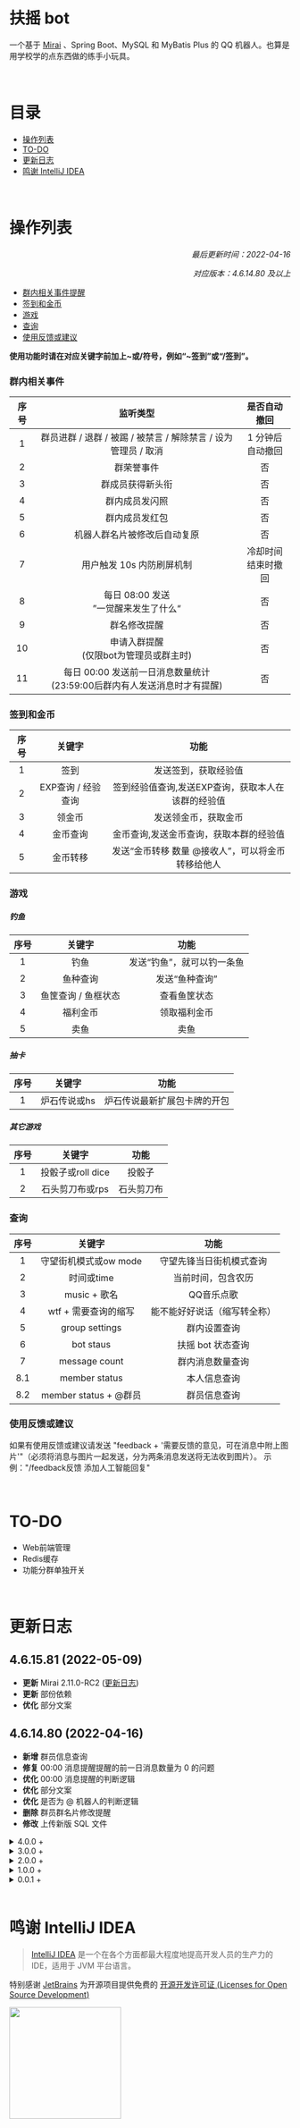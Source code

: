 # 扶摇 bot
一个基于 [Mirai](https://github.com/mamoe/mirai) 、Spring Boot、MySQL 和 MyBatis Plus 的 QQ 机器人。也算是用学校学的点东西做的练手小玩具。

</br>

# 目录

- [操作列表](#操作列表)
- [TO-DO](#TO-DO)
- [更新日志](#更新日志)
- [鸣谢 IntelliJ IDEA](#鸣谢-IntelliJ-IDEA)

</br>

# 操作列表

*<p align="right">最后更新时间：2022-04-16</p>*
*<p align="right">对应版本：4.6.14.80 及以上</p>*

- [群内相关事件提醒](#群内相关事件提醒)
- [签到和金币](#签到和金币)
- [游戏](#游戏)
- [查询](#查询)
- [使用反馈或建议](#使用反馈或建议)

**使用功能时请在对应关键字前加上~或/符号，例如“~签到”或“/签到”。**

### 群内相关事件

| 序号  |                                  监听类型                                   |      是否自动撤回      |
| :---: | :-------------------------------------------------------------------------: | :--------------------: |
|   1   |       群员进群 / 退群 / 被踢 / 被禁言 / 解除禁言 / 设为管理员 / 取消        |  1 分钟后<br>自动撤回  |
|   2   |                                 群荣誉事件                                  |           否           |
|   3   |                              群成员获得新头衔                               |           否           |
|   4   |                               群内成员发闪照                                |           否           |
|   5   |                               群内成员发红包                                |           否           |
|   6   |                        机器人群名片被修改后自动复原                         |           否           |
|   7   |                          用户触发 10s 内防刷屏机制                          | 冷却时间<br>结束时撤回 |
|   8   |                   每日 08:00 发送<br>”一觉醒来发生了什么“                   |           否           |
|   9   |                                群名修改提醒                                 |           否           |
|  10   |                  申请入群提醒<br>(仅限bot为管理员或群主时)                  |           否           |
|  11   | 每日 00:00 发送前一日消息数量统计<br>(23:59:00后群内有人发送消息时才有提醒) |           否           |

### 签到和金币

| 序号  |       关键字       |                        功能                        |
| :---: | :----------------: | :------------------------------------------------: |
|   1   |        签到        |                发送签到，获取经验值                |
|   2   | EXP查询 / 经验查询 | 签到经验值查询,发送EXP查询，获取本人在该群的经验值 |
|   3   |       领金币       |                发送领金币，获取金币                |
|   4   |      金币查询      |      金币查询,发送金币查询，获取本群的经验值       |
|   5   |      金币转移      | 发送“金币转移 数量 @接收人”，可以将金币转移给他人  |

### 游戏

##### 钓鱼

| 序号  |       关键字        |            功能            |
| :---: | :-----------------: | :------------------------: |
|   1   |        钓鱼         | 发送“钓鱼”，就可以钓一条鱼 |
|   2   |      鱼种查询       |       发送“鱼种查询”       |
|   3   | 鱼筐查询 / 鱼框状态 |        查看鱼筐状态        |
|   4   |      福利金币       |        领取福利金币        |
|   5   |        卖鱼         |            卖鱼            |

##### 抽卡

| 序号  |    关键字    |             功能             |
| :---: | :----------: | :--------------------------: |
|   1   | 炉石传说或hs | 炉石传说最新扩展包卡牌的开包 |

##### 其它游戏

| 序号  |      关键字       |    功能    |
| :---: | :---------------: | :--------: |
|   1   | 投骰子或roll dice |   投骰子   |
|   2   |  石头剪刀布或rps  | 石头剪刀布 |

### 查询
| 序号  |        关键字         |             功能             |
| :---: | :-------------------: | :--------------------------: |
|   1   | 守望街机模式或ow mode |   守望先锋当日街机模式查询   |
|   2   |      时间或time       |      当前时间，包含农历      |
|   3   |     music + 歌名      |          QQ音乐点歌          |
|   4   | wtf + 需要查询的缩写  | 能不能好好说话（缩写转全称） |
|   5   |    group settings     |         群内设置查询         |
|   6   |       bot staus       |      扶摇 bot 状态查询       |
|   7   |     message count     |       群内消息数量查询       |
|  8.1  |     member status     |         本人信息查询         |
|  8.2  | member status + @群员 |         群员信息查询         |

### 使用反馈或建议
如果有使用反馈或建议请发送 "feedback + '需要反馈的意见，可在消息中附上图片'"（必须将消息与图片一起发送，分为两条消息发送将无法收到图片）。
示例："/feedback反馈 添加人工智能回复"

</br>

# TO-DO
* Web前端管理
* Redis缓存
* 功能分群单独开关

</br>

# 更新日志
## 4.6.15.81 (2022-05-09)
* **更新** Mirai 2.11.0-RC2 ([更新日志](https://github.com/mamoe/mirai/releases/tag/v2.11.0-RC2))
* **更新** 部份依赖
* **优化** 部分文案

## 4.6.14.80 (2022-04-16)
* **新增** 群员信息查询
* **修复** 00:00 消息提醒提醒的前一日消息数量为 0 的问题
* **优化** 00:00 消息提醒的判断逻辑
* **优化** 部分文案
* **优化** 是否为 @ 机器人的判断逻辑
* **删除** 群员群名片修改提醒
* **修改** 上传新版 SQL 文件

<details>
<summary>4.0.0 +</summary>

## 4.6.13.79 (2022-04-15)
* **新增** 群内个人消息数量查询
* **优化** 部分文案
* **优化** 群消息计数器时间戳记录
* **优化** 文案中的时间起止判断
* **修复** 00:00 消息提醒
* **修改** 上传新版 SQL 文件

## 4.5.12.78 (2022-04-14)
* **新增** 炉石传说卡牌数据可通过指令直接更新
* **新增** 群内消息数量查询
* **新增** 00:00 消息数量提醒
* **新增** 申请入群提醒
* **优化** 启动时间判断
* **优化** 缓存文件路径
* **优化** bot 发送的消息也会计入群消息个数
* **优化** 前一日消息数量统计
* **优化** 部分文案

## 4.5.11.77 (2022-04-13)
* **更新** Mirai 2.11.0-M1 ([更新日志](https://github.com/mamoe/mirai/releases/tag/v2.11.0-M1))
* **更新** 部分依赖
* **新增** 将群消息数量统计存放在 MySQL 中
* **新增** 自定义入群欢迎消息中对群员的称呼
* **修改** 上传新版 SQL 文件
* **优化** 龙王提醒文案
* **优化** 全局变量位置

## 4.5.10.76 (2022-03-13)
* **更新** Mirai 2.11.0-M2.2 ([更新日志](https://github.com/mamoe/mirai/releases/tag/v2.11.0-M2.2))
* **更新** 部分依赖
* **修复** 黑名单用户或群判断逻辑
* **优化** 群名片修改提醒

## 4.5.9.75 (2022-01-24)
* **更新** Mirai 2.10.0-RC2 ([更新日志](https://github.com/mamoe/mirai/releases/tag/v2.10.0-RC2))
* **更新** 部分依赖
* **修改** bot 同意入群的方式
* **修复** 龙王重复提醒问题
* **恢复** 早间新闻提醒

## 4.5.8.74 (2022-01-11)
* **更新** Mirai 2.9.2 ([更新日志](https://github.com/mamoe/mirai/releases/tag/v2.9.2))
* **新增** 对被邀请加入的群的要求
    - 群名不得包含“邀请”、“红包”、“拉人”等相关内容（违禁词将不断更新）
    - bot 入群时不得为全员禁言状态

## 4.5.7.73 (2022-01-02)
* **更新** Mirai 2.9.1 ([更新日志](https://github.com/mamoe/mirai/releases/tag/v2.9.1))
* **更新** 部分依赖

## 4.5.6.72 (2021-12-31)
* **更新** Mirai 2.9.0 ([更新日志](https://github.com/mamoe/mirai/releases/tag/v2.9.0))

## 4.5.5.71 (2021-11-02)
* **更新** Mirai 2.8.0-RC ([更新日志](https://github.com/mamoe/mirai/releases/tag/v2.8.0-RC))
* **修改** 登录设备类型
* **优化** 拼音缩写查询时的撤回
* **优化** 私聊发送分享链接后的操作（删除好友）
* **优化** 部分文案

## 4.5.4.70 (2021-09-29)
* **更新** Mirai 2.8.0-M1 ([更新日志](https://github.com/mamoe/mirai/releases/tag/v2.8.0-M1))
* **优化** 早间消息发送时间
* **新增** 监听群解散事件

## 4.5.3.69 (2021-09-11)
* **更新** 部分依赖
* **新增** 群员被禁言提醒、被解禁提醒
* **新增** 群名修改提醒
* **新增** 扶摇 bot 的建议与反馈
* **优化** 部分文案
* **优化** 扶摇 bot 群名片被修改后的判断逻辑
* **优化** 群消息和好友消息的判断逻辑

## 4.5.2.68 (2021-09-10)
* **更新** Mirai 2.7.1-dev-1
* **新增** 群内设置查询
* **新增** 扶摇 bot 状态查询
* **优化** 部分文案
* **修复** 守望先锋模式查询 API

## 4.5.1.67 (2021-08-31)
* **新增** 私聊也可以触发 bot 的（部分）功能
* **优化** 提醒文案

## 4.5.0.66 Hotfix (2021-08-30)
* **优化** 部分提醒文案
* **优化** 定时消息发送的发送时间
* **优化** 群内发送消息逻辑
* **优化** README文件

## 4.5.0.66 (2021-08-29)
* **优化** 部分提醒文案
* **优化** 定时消息发送
* **优化** 群内发送消息逻辑
* **更新** Mirai 2.7.0

## 4.4.9.65 Hotfix (2021-08-20)
* **修复** HashMap遍历时的线程同步问题

## 4.4.9.65 (2021-08-20)
* **更新** 更新依赖
* **新增** 群内消息计数器
* **移除** 移除新好友和新群计数器
* **优化** 修改早间提醒的发送机制
* **优化** RSS抓取

## 4.4.8.64 (2021-08-15)
* **更新** 更新为Mirai 2.7-RC
* **优化** 复读消息判断
* **优化** 红包和视频消息判断
* **新增** bot群名片被修改后自动改回

## 4.4.7.63 (2021-08-14)
* **修复** 非文本消息复读
* **优化** 红包、视频消息判断
* **优化** RSS订阅消息发送

## 4.4.6.62 (2021-07-27)
* **新增** 当用户撤回触发机器人的消息后机器人也会撤回发送的消息（防止部分别有用心的用户做一些奇怪的事情）
* **优化**  复读逻辑
* **优化**  代码冗余应用
* **优化**  全局变量存放位置

## 4.4.5.61 (2021-07-25)
* **优化**  RSS消息提醒判断逻辑
* **优化**  数据库SQL脚本
* **优化**  分离开发环境和测试环境的配置文件
* **优化**  错误提醒日志

## 4.4.4.60 (2021-07-23)
* **新增** RSS消息提醒
* **新增** RSS消息提醒对应的数据库SQL
* **优化** 分离开发环境和测试环境的配置文件

## 4.4.3.59 (2021-07-22)
* **更新** 更新为Mirai 2.7-M2
* **更新** 适配Mirai新功能

## 4.4.2.58 (2021-06-03)
* **更新** 更新为Mirai 2.6.5
* **删除** 人工智障回复（过于智障）

## 4.4.1.57 (2021-05-12)
* **更新** 更新为Mirai 2.6.4
* **新增** 人工智障回复
* **新增** 防刷屏
* **修复** 获取时间戳的单位问题
* **修复** 撤回消息发送器的参数问题

## 4.4.0.56 (2021-04-17)
* **更新** 更新为Mirai 2.6.1
* **更新** 更新为JDK 16
* **更新** 更新部分引用
* **修复** 修复退群后的消息提醒
* **优化**  优化部分代码注释

## 4.3.1.55 (2021-04-06)
* **新增** 添加管理员表
* **新增** 炉石卡牌导入数据库功能
* **优化**  优化功能关闭的提醒
* **优化**  减少MessageChainBuilder调用的次数
* **优化**  更新SQL脚本并添加炉石卡牌和功能触发两张表的导脚本
* **优化**  优化消息判断逻辑代码
* **优化**  优化炉石卡牌文案

## 4.3.0.54 (2021-04-04)
* **更新** Mirai 2.5.1
* **优化** 变量名

## 4.2.1.53 (2021-03-17)
* **优化** 目录结构
* 为 Fuyao Music Room 做准备

## 4.2.0.52 (2021-03-16)
* 去掉MyBatis，改为使用MyBatis Plus (XML爪巴 (复合主键还是XML))
* 重命名数据库
    - bot_game_fishing改为game_fishing
    - hs_card改为game_hs_card
* 修改部分代码，使其更符合代码规范
## 2021-03-14
#### 4.1.8.51
* 规范代码
* 修复问题
## 2021-03-12
#### 4.1.7.50
* 添加点歌功能
* 添加[能不能好好说话](https://github.com/itorr/nbnhhsh)功能
* 修改复读策略：复读一次的消息不会再次复读
* 修复机器人群名片被修改后的监听
* 去除冗余代码和引用
## 2021-03-08
#### 4.1.6.49
* 修复同类型消息任意三条就会触发复读的问题
* 更改部分代码包的位置
* 添加调试功能
* **优化** 炉石开包的图片和文案
* **优化** 其它文案
## 2021-03-06
#### 4.1.5.48
* **优化** 文案
* 添加时间查询、守望先锋当日街机模式查询、炉石抽卡游戏、投骰子和石头剪刀布。
* 更新README
## 2021-03-05
#### 4.1.4.47
* **优化** log文案
* **优化** dev环境判断
* 完善监听的Group事件
* 更新Mirai为2.4.2
## 2021-03-03
#### 4.1.3.46
* 添加发送消息后的log功能
* 添加启动后成功提醒
* 添加复读消息的功能
* 添加红包检测
* **优化** 提醒文案
* **优化** 缓存文件的路径
* **优化** 代码
## 2021-03-01
#### 4.1.2.45
* 修复Linux下的文件路径问题
#### 4.1.1.44
* 更新为 Mirai 2.4.1
* **优化** 入群和群荣誉更改时的文案
* 添加闪照提醒
## 2021-02-25
#### 4.1.0.43
* 更新为 Mirai 2.3.0
* **优化** 入群和群荣誉更改时的文案
* 更新依赖版本
## 2021-01-19
#### 4.0.0.42
* 更新为 Mirai 2.0.0
* 更新依赖版本
* 完全重写，改为使用Mybatis
* **更新** README

</details>

<details>
<summary>3.0.0 +</summary>

## 2020-11-10
#### 3.4.4.41
* 更新为 Mirai 1.3.3
* 更新Spring Boot、hutool等依赖版本
* 去除部分消息提醒
* 暂时关闭点歌功能
## 2020-10-05
#### 3.4.3.40
* 更新为 Mirai 1.3.2
* 去除闪照@提醒
## 2020-09-25
#### 3.4.2.39
* 支持同时@多人戳
* 将功能列表展示方式修改为链接
## 2020-09-19
#### 3.4.1.38
* **优化** 戳一戳
## 2020-09-18
#### 3.4.0.37
* 更新为 Mirai 1.3.0
* 添加戳一戳
## 2020-09-06
#### 3.3.3.36
* 更新早午晚问候文案和时间划分，来自[维基百科](https://zh.wikipedia.org/zh-cn/Template:一天里的时间细分)
* 修复进群欢迎不生效的问题
* 添加新的工具类
* 修改工具类中的函数名
## 2020-08-26
#### 3.3.2.35
* 修复部分文案问题
* 修复算错了的毫秒（1 分钟 60000 毫秒）
* 修改 bot 功能图片获取的方式
* 更新为 Mirai 1.2.2
## 2020-08-22
#### 3.3.1.34 (Hotfix)
* 修复部分功能在私聊中不可用的问题
* 修改部分文案
    * **优化** 入群后第一条消息
* 精简代码
#### 3.3.0.33
* 所有功能可在私聊中使用
* 所有群事件提醒 (如退群、被禁言) 将在1分钟内自动撤回
* 修改部分文案
    * 私聊时的可用功能提醒
    * **优化** 群事件提醒中的群员名片和昵称选择
    * 新成员提醒增加头像
    * 更新日志文案优化
    * 时间文案优化
* 精简代码
## 2020-08-20
#### 3.2.0.32
* 添加自动同意加好友、进群
* 添加处理事件处理时抛出的异常
* 修改协议为Android Pad
#### 3.1.9.31 (Hotfix)
* 修复闪照、红包检测
* 修改部分文案
* 修改协议为Android Watch
#### 3.1.8.30
* 添加群员被kick提醒
* 修改部分文案
* 更新为Mirai 1.2.1
* 更新依赖
## 2020-08-10
#### 3.1.7.29
* 修改部分文案
* 添加API等待提示
## 2020-08-09
#### 3.1.6.28
* 机器人功能列表改为发送图片
* **优化** 部分代码逻辑
* 修改部分文案
* 去除触发日志
## 2020-07-27
#### 3.1.5.27
* 修复机器人被@
* 修改部分文案
## 2020-07-25
#### 3.1.4.26 (Hotfix)
* 修复闪照检测
* 修改签到文案，避免刷屏
#### 3.1.3.25
* 更新为Mirai 1.1.3
* 签到功能测试结束，已全功能上线，测试数据已全部删除
* **优化** 签到功能，修复签到查询和排名
* 实现部分指令功能
## 2020-07-20
#### 3.1.2.24
* **优化** 签到功能，实现签到查询和排名
## 2020-07-17
#### 3.1.1.23
* **优化** 签到功能，实现多群签到
## 2020-07-16
#### 3.1.0.22
* 发送 "sudo get/set" 命令查询和修改参数
* 修复部分问题
* **优化** 文案
## 2020-07-15
#### 3.0.0.21
* 从数据库读取参数和配置
* 修复部分问题

</details>

<details>
<summary>2.0.0 +</summary>

## 2020-07-12
#### 2.3.1.19
* 修复部分问题。
* 添加功能：
    * **优化** 功能17。
* 删除功能
    * 删除功能16、17（部分）
## 2020-07-11
#### 2.3.0.18
* 修复部分问题。
* 添加功能：
    * 实现功能17。
#### 2.2.0.17
* 修复部分问题。
* 添加功能：
    * 实现功能15、16。
## 2020-07-10
#### 2.1.0.16
* 修复部分问题。
* 修改yaml文件匹配关键字的规则。
## 2020-07-09
#### 2.0.0.15
* 重构代码，使用Mirai(https://github.com/mamoe/mirai)
* 添加功能：
    * 实现功能14。

</details>

<details>
<summary>1.0.0 +</summary>

## 2020-07-07
#### 1.1.4.14
* 添加讨论组消息监听和发送。
* 添加功能：
    * 实现功能13。
## 2020-06-29
#### 1.1.3.13
* 修复问题，优化代码。
* 随机复读的阈值改为从配置文件中读取。
## 2020-06-28
#### 1.1.2.12
* 添加网易云点歌。
* 配置文件改为从外部读取。
## 2020-06-27
#### 1.1.1.11
* 添加功能：
    * 实现功能12。
* **优化** 早午晚问候。
#### 1.1.0.10
* 修复复读和闪照。
* 除特别注明外，所有功能群聊和私聊均可用。
## 2020-06-26
#### 1.0.0.9
* 重构代码，使用原生Java，减少内存占用。

</details>

<details>
<summary>0.0.1 +</summary>

## 2020-06-24
#### 0.4.0.8
* 使用反射，重构代码。
* 添加用户和群黑名单功能，在黑名单中的群或用户不会触发概率复读。
* 不会随机复读触发功能的关键字。
#### 0.3.0.7
* 重构代码。
#### 0.2.3.6
* 减少智械危机的发生。
#### 0.2.2.5
* 添加功能：
    * 实现功能10~11。
## 2020-06-23
#### 0.2.1.4
* 添加功能：
    * 实现功能09。
* 重构代码。
#### 0.2.0.3
* 添加功能：
    * 实现功能08。
#### 0.1.0.2
* 添加功能：
    * 实现功能05~07。
* 重构代码。
## 2020-06-22
#### 0.0.1.1
* 首次更新。
    * 实现功能01~04。
</details>

</br>

# 鸣谢 IntelliJ IDEA

> [IntelliJ IDEA](https://zh.wikipedia.org/zh-hans/IntelliJ_IDEA) 是一个在各个方面都最大程度地提高开发人员的生产力的 IDE，适用于 JVM 平台语言。

特别感谢 [JetBrains](https://www.jetbrains.com) 为开源项目提供免费的 [开源开发许可证 (Licenses for Open Source Development)](https://www.jetbrains.com/community/opensource/#support)


[<img src="https://resources.jetbrains.com/storage/products/company/brand/logos/jb_beam.svg" width="200"/>](https://www.jetbrains.com)
